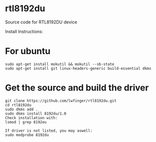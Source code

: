 rtl8192du
=========

Source code for RTL8192DU device

Install Instructions:
# For ubuntu
    sudo apt-get install mokutil && mokutil --sb-state
    sudo apt-get install git linux-headers-generic build-essential dkms
    
# Get the source and build the driver
    git clone https://github.com/lwfinger/rtl8192du.git
    cd rtl8192du
    sudo dkms add .
    sudo dkms install 8192du/1.0
    Check installation with:
    lsmod | grep 8192eu
    
    If driver is not listed, you may aswell:
    sudo modprobe 8192du
    
